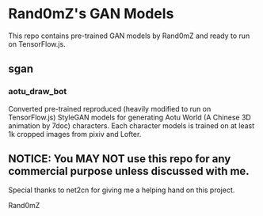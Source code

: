 # Rand0mZ's GAN Models
This repo contains pre-trained GAN models by Rand0mZ and ready to run on TensorFlow.js.
## sgan
### aotu_draw_bot
Converted pre-trained reproduced (heavily modified to run on TensorFlow.js) StyleGAN models for generating Aotu World (A Chinese 3D animation by 7doc) characters. Each character models is trained on at least 1k cropped images from pixiv and Lofter.

## NOTICE: You MAY NOT use this repo for any commercial purpose unless discussed with me.
Special thanks to net2cn for giving me a helping hand on this project.

Rand0mZ